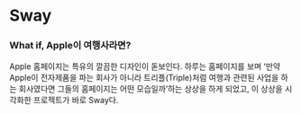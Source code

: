 # Sway

### What if, Apple이 여행사라면?
Apple 홈페이지는 특유의 깔끔한 디자인이 돋보인다. 하루는 홈페이지를 보며 ‘만약 Apple이 전자제품을 파는 회사가 아니라 트리플(Triple)처럼 여행과 관련된 사업을 하는 회사였다면 그들의 홈페이지는 어떤 모습일까’하는 상상을 하게 되었고, 이 상상을 시각화한 프로젝트가 바로 Sway다.


